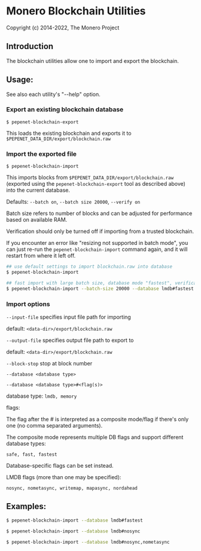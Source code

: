 # Monero Blockchain Utilities

Copyright (c) 2014-2022, The Monero Project

## Introduction

The blockchain utilities allow one to import and export the blockchain.

## Usage:

See also each utility's "--help" option.

### Export an existing blockchain database

`$ pepenet-blockchain-export`

This loads the existing blockchain and exports it to `$PEPENET_DATA_DIR/export/blockchain.raw`

### Import the exported file

`$ pepenet-blockchain-import`

This imports blocks from `$PEPENET_DATA_DIR/export/blockchain.raw` (exported using the
`pepenet-blockchain-export` tool as described above) into the current database.

Defaults: `--batch on`, `--batch size 20000`, `--verify on`

Batch size refers to number of blocks and can be adjusted for performance based on available RAM.

Verification should only be turned off if importing from a trusted blockchain.

If you encounter an error like "resizing not supported in batch mode", you can just re-run
the `pepenet-blockchain-import` command again, and it will restart from where it left off.

```bash
## use default settings to import blockchain.raw into database
$ pepenet-blockchain-import

## fast import with large batch size, database mode "fastest", verification off
$ pepenet-blockchain-import --batch-size 20000 --database lmdb#fastest --verify off

```

### Import options

`--input-file`
specifies input file path for importing

default: `<data-dir>/export/blockchain.raw`

`--output-file`
specifies output file path to export to

default: `<data-dir>/export/blockchain.raw`

`--block-stop`
stop at block number

`--database <database type>`

`--database <database type>#<flag(s)>`

database type: `lmdb, memory`

flags:

The flag after the # is interpreted as a composite mode/flag if there's only
one (no comma separated arguments).

The composite mode represents multiple DB flags and support different database types:

`safe, fast, fastest`

Database-specific flags can be set instead.

LMDB flags (more than one may be specified):

`nosync, nometasync, writemap, mapasync, nordahead`

## Examples:

```bash
$ pepenet-blockchain-import --database lmdb#fastest

$ pepenet-blockchain-import --database lmdb#nosync

$ pepenet-blockchain-import --database lmdb#nosync,nometasync
```
